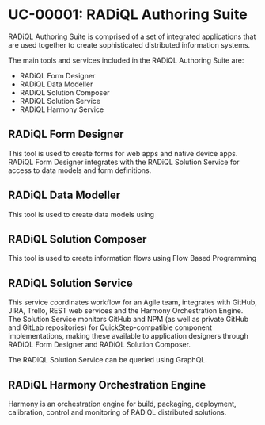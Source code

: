# UC-00001: RADiQL Authoring Suite

RADiQL Authoring Suite is comprised of a set of integrated applications that are used together to create sophisticated distributed information systems.

The main tools and services included in the RADiQL Authoring Suite are:

- RADiQL Form Designer
- RADiQL Data Modeller
- RADiQL Solution Composer
- RADiQL Solution Service
- RADiQL Harmony Service

## RADiQL Form Designer

This tool is used to create forms for web apps and native device apps. RADiQL Form Designer integrates with the RADiQL Solution Service for access to data models and form definitions.

## RADiQL Data Modeller

This tool is used to create data models using

## RADiQL Solution Composer

This tool is used to create information flows using Flow Based Programming

## RADiQL Solution Service

This service coordinates workflow for an Agile team, integrates with GitHub, JIRA, Trello, REST web services and the Harmony Orchestration Engine. The Solution Service monitors GitHub and NPM (as well as private GitHub and GitLab repositories) for QuickStep-compatible component implementations, making these available to application designers through RADiQL Form Designer and RADiQL Solution Composer.

The RADiQL Solution Service can be queried using GraphQL.

## RADiQL Harmony Orchestration Engine

Harmony is an orchestration engine for build, packaging, deployment, calibration, control and monitoring of RADiQL distributed solutions.
